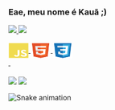 ### Eae, meu nome é Kauã ;)

<div>
  <a href="https://github.com/Benja-pdf">
  <img height="180em" src="https://github-readme-stats.vercel.app/api?username=Benja-pdf&show_icons=true&theme=dark#gh-dark-mode-only)"/>
  <img height="180em" src="https://github-readme-stats.vercel.app/api/top-langs/?username=Benja-pdf&layout=compact&theme=dark"/>
</div>
<div style="display: inline_block"><br>
  <img align="center" alt="Thales-Js" height="30" width="40" src="https://raw.githubusercontent.com/devicons/devicon/master/icons/javascript/javascript-plain.svg">
  <img align="center" alt="Thales-HTML" height="30" width="40" src="https://raw.githubusercontent.com/devicons/devicon/master/icons/html5/html5-original.svg">
  <img align="center" alt="Thales-CSS" height="30" width="40" src="https://raw.githubusercontent.com/devicons/devicon/master/icons/css3/css3-original.svg"> <br>&nbsp
  <div style="margin-top: 20px">
  <a href="https://www.instagram.com/Benja-pdf/" target="_blank"><img src="https://img.shields.io/badge/-Instagram-%23E4405F?style=for-the-badge&logo=instagram&logoColor=white" target="_blank"></a>
  <a href = "mailto:kauabenjamintr@gmail.com"><img src="https://img.shields.io/badge/-Gmail-%23333?style=for-the-badge&logo=gmail&logoColor=white" target="_blank"></a>
 </div
</div>

![Snake animation](https://github.com/Benja-pdf/Benja-pdf/blob/output/github-contribution-grid-snake.svg)
